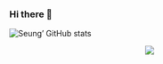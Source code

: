 ### Hi there 👋

![Seung’ GitHub stats](https://github-readme-stats.vercel.app/api?theme=dark&username=thorai219&show_icons=true&count_private=true)
<p align="center">
    <a href="https://www.linkedin.com/in/seungterrylee/" alt="Linkedin">
        <img src="https://img.shields.io/github/contributors/badges/shields" /></a>
</p>
